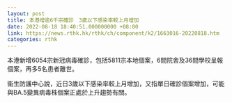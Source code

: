 ```yaml
---
layout: post
title: 本港增逾6千宗確診　3歲以下感染率較上月增加
date: 2022-08-18 18:40:51.000000000 +08:00
link: https://news.rthk.hk/rthk/ch/component/k2/1663016-20220818.htm
categories: rthk
---
```


本港新增6054宗新冠病毒確診，包括5811宗本地個案，6間院舍及36間學校呈報個案，再多5名患者離世。

衞生防護中心說，近日3歲以下感染率較上月增加，又指單日確診個案增加，可能與BA.5變異病毒株個案正處於上升趨勢有關。
